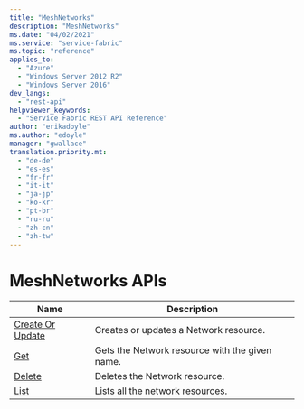 ```yaml
---
title: "MeshNetworks"
description: "MeshNetworks"
ms.date: "04/02/2021"
ms.service: "service-fabric"
ms.topic: "reference"
applies_to: 
  - "Azure"
  - "Windows Server 2012 R2"
  - "Windows Server 2016"
dev_langs: 
  - "rest-api"
helpviewer_keywords: 
  - "Service Fabric REST API Reference"
author: "erikadoyle"
ms.author: "edoyle"
manager: "gwallace"
translation.priority.mt: 
  - "de-de"
  - "es-es"
  - "fr-fr"
  - "it-it"
  - "ja-jp"
  - "ko-kr"
  - "pt-br"
  - "ru-ru"
  - "zh-cn"
  - "zh-tw"
---
```

# MeshNetworks APIs

| Name | Description |
| --- | --- |
| [Create Or Update](sfclient-api-meshnetwork_createorupdate.md) | Creates or updates a Network resource.<br/> |
| [Get](sfclient-api-meshnetwork_get.md) | Gets the Network resource with the given name.<br/> |
| [Delete](sfclient-api-meshnetwork_delete.md) | Deletes the Network resource.<br/> |
| [List](sfclient-api-meshnetwork_list.md) | Lists all the network resources.<br/> |

